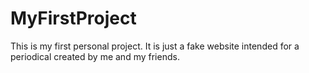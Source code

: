 # MyFirstProject
This is my first personal project.
It is just a fake website intended for a periodical created by me and my friends.
